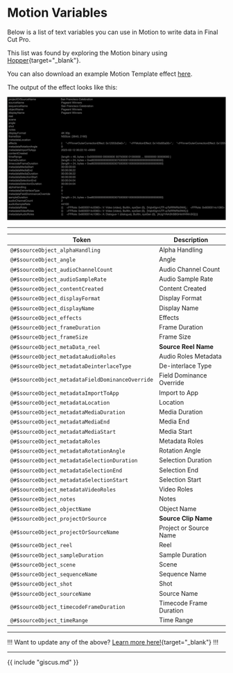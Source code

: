 # Motion Variables

Below is a list of text variables you can use in Motion to write data in Final Cut Pro.

This list was found by exploring the Motion binary using [Hopper](https://www.hopperapp.com){target="_blank"}.

You can also download an example Motion Template effect [here](https://github.com/CommandPost/FCPCafe/raw/main/downloads/clip-info.zip).

The output of the effect looks like this:

![Motion Variables](../static/motion-example.png)

---

Token                                               | Description
---                                                 | ---
`@#$sourceObject_alphaHandling`                     | Alpha Handling
`@#$sourceObject_angle`                             | Angle
`@#$sourceObject_audioChannelCount`                 | Audio Channel Count
`@#$sourceObject_audioSampleRate`                   | Audio Sample Rate
`@#$sourceObject_contentCreated`                    | Content Created
`@#$sourceObject_displayFormat`                     | Display Format
`@#$sourceObject_displayName`                       | Display Name
`@#$sourceObject_effects`                           | Effects
`@#$sourceObject_frameDuration`                     | Frame Duration
`@#$sourceObject_frameSize`                         | Frame Size
`@#$sourceObject_metaData_reel`                     | **Source Reel Name**
`@#$sourceObject_metadataAudioRoles`                | Audio Roles Metadata
`@#$sourceObject_metadataDeinterlaceType`           | De-interlace Type
`@#$sourceObject_metadataFieldDominanceOverride`    | Field Dominance Override
`@#$sourceObject_metadataImportToApp`               | Import to App
`@#$sourceObject_metadataLocation`                  | Location
`@#$sourceObject_metadataMediaDuration`             | Media Duration
`@#$sourceObject_metadataMediaEnd`                  | Media End
`@#$sourceObject_metadataMediaStart`                | Media Start
`@#$sourceObject_metadataRoles`                     | Metadata Roles
`@#$sourceObject_metadataRotationAngle`             | Rotation Angle
`@#$sourceObject_metadataSelectionDuration`         | Selection Duration
`@#$sourceObject_metadataSelectionEnd`              | Selection End
`@#$sourceObject_metadataSelectionStart`            | Selection Start
`@#$sourceObject_metadataVideoRoles`                | Video Roles
`@#$sourceObject_notes`                             | Notes
`@#$sourceObject_objectName`                        | Object Name
`@#$sourceObject_projectOrSource`                   | **Source Clip Name** |
`@#$sourceObject_projectOrSourceName`               | Project or Source Name
`@#$sourceObject_reel`                              | Reel
`@#$sourceObject_sampleDuration`                    | Sample Duration
`@#$sourceObject_scene`                             | Scene
`@#$sourceObject_sequenceName`                      | Sequence Name
`@#$sourceObject_shot`                              | Shot
`@#$sourceObject_sourceName`                        | Source Name
`@#$sourceObject_timecodeFrameDuration`             | Timecode Frame Duration
`@#$sourceObject_timeRange`                         | Time Range

---

!!!
Want to update any of the above? [Learn more here!](https://fcp.cafe/contribute/){target="_blank"}
!!!

---

{{ include "giscus.md" }}
